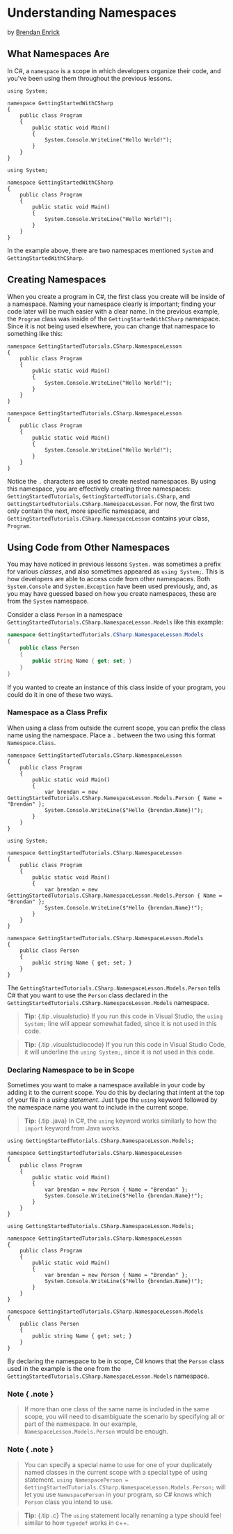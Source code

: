 # Understanding Namespaces
by [Brendan Enrick](http://deviq.com/me/brendan-enrick)

## What Namespaces Are

In C#, a `namespace` is a scope in which developers organize their code, and you've been using them throughout the previous lessons.

```{.snippet}
using System;

namespace GettingStartedWithCSharp
{
    public class Program
    {
        public static void Main()
        {
            System.Console.WriteLine("Hello World!");
        }
    }
}
```
```{.REPL}
using System;

namespace GettingStartedWithCSharp
{
    public class Program
    {
        public static void Main()
        {
            System.Console.WriteLine("Hello World!");
        }
    }
}
```

In the example above, there are two namespaces mentioned `System` and `GettingStartedWithCSharp`.

## Creating Namespaces

When you create a program in C#, the first class you create will be inside of a namespace. Naming your namespace clearly is important; finding your code later will be much easier with a clear name. In the previous example, the `Program` class was inside of the `GettingStartedWithCSharp` namespace. Since it is not being used elsewhere, you can change that namespace to something like this:

```{.snippet}
namespace GettingStartedTutorials.CSharp.NamespaceLesson
{
    public class Program
    {
        public static void Main()
        {
            System.Console.WriteLine("Hello World!");
        }
    }
}
```
```{.REPL}
namespace GettingStartedTutorials.CSharp.NamespaceLesson
{
    public class Program
    {
        public static void Main()
        {
            System.Console.WriteLine("Hello World!");
        }
    }
}
```

Notice the `.` characters are used to create nested namespaces. By using this namespace, you are effectively creating three namespaces: `GettingStartedTutorials`, `GettingStartedTutorials.CSharp`, and `GettingStartedTutorials.CSharp.NamespaceLesson`. For now, the first two only contain the next, more specific namespace, and `GettingStartedTutorials.CSharp.NamespaceLesson` contains your class, `Program`.

## Using Code from Other Namespaces

You may have noticed in previous lessons `System.` was sometimes a prefix for various *classes*, and also sometimes appeared as `using System;`. This is how developers are able to access code from other namespaces. Both `System.Console` and `System.Exception` have been used previously, and, as you may have guessed based on how you create namespaces, these are from the `System` namespace.

Consider a class `Person` in a namespace `GettingStartedTutorials.CSharp.NamespaceLesson.Models` like this example:

```c#
namespace GettingStartedTutorials.CSharp.NamespaceLesson.Models
{
    public class Person
    {
        public string Name { get; set; }
    }
}
```

If you wanted to create an instance of this class inside of your program, you could do it in one of these two ways.

### Namespace as a Class Prefix

When using a class from outside the current scope, you can prefix the class name using the namespace. Place a `.` between the two using this format `Namespace.Class`.

```{.snippet}
namespace GettingStartedTutorials.CSharp.NamespaceLesson
{
    public class Program
    {
        public static void Main()
        {
            var brendan = new GettingStartedTutorials.CSharp.NamespaceLesson.Models.Person { Name = "Brendan" };
            System.Console.WriteLine($"Hello {brendan.Name}!");
        }
    }
}
```
```{.REPL}
using System;

namespace GettingStartedTutorials.CSharp.NamespaceLesson
{
    public class Program
    {
        public static void Main()
        {
            var brendan = new GettingStartedTutorials.CSharp.NamespaceLesson.Models.Person { Name = "Brendan" };
            System.Console.WriteLine($"Hello {brendan.Name}!");
        }
    }
}

namespace GettingStartedTutorials.CSharp.NamespaceLesson.Models
{
    public class Person
    {
        public string Name { get; set; }
    }
}
```

The `GettingStartedTutorials.CSharp.NamespaceLesson.Models.Person` tells C# that you want to use the `Person` class declared in the `GettingStartedTutorials.CSharp.NamespaceLesson.Models` namespace.

> **Tip:** {.tip .visualstudio}
> If you run this code in Visual Studio, the `using System;` line will appear somewhat faded, since it is not used in this code.

> **Tip:** {.tip .visualstudiocode}
> If you run this code in Visual Studio Code, it will underline the `using System;`, since it is not used in this code.

### Declaring Namespace to be in Scope

Sometimes you want to make a namespace available in your code by adding it to the current scope. You do this by declaring that intent at the top of your file in a *using statement*. Just type the `using` keyword followed by the namespace name you want to include in the current scope.

> **Tip:** {.tip .java}
> In C#, the `using` keyword works similarly to how the `import` keyword from Java works.

```{.snippet}
using GettingStartedTutorials.CSharp.NamespaceLesson.Models;

namespace GettingStartedTutorials.CSharp.NamespaceLesson
{
    public class Program
    {
        public static void Main()
        {
            var brendan = new Person { Name = "Brendan" };
            System.Console.WriteLine($"Hello {brendan.Name}!");
        }
    }
}
```
```{.REPL}
using GettingStartedTutorials.CSharp.NamespaceLesson.Models;

namespace GettingStartedTutorials.CSharp.NamespaceLesson
{
    public class Program
    {
        public static void Main()
        {
            var brendan = new Person { Name = "Brendan" };
            System.Console.WriteLine($"Hello {brendan.Name}!");
        }
    }
}

namespace GettingStartedTutorials.CSharp.NamespaceLesson.Models
{
    public class Person
    {
        public string Name { get; set; }
    }
}
```

By declaring the namespace to be in scope, C# knows that the `Person` class used in the example is the one from the `GettingStartedTutorials.CSharp.NamespaceLesson.Models` namespace.

### Note { .note }
> If more than one class of the same name is included in the same scope, you will need to disambiguate the scenario by specifying all or part of the namespace. In our example, `NamespaceLesson.Models.Person` would be enough. 

### Note { .note }
> You can specify a special name to use for one of your duplicately named classes in the current scope with a special type of using statement. `using NamespacePerson = GettingStartedTutorials.CSharp.NamespaceLesson.Models.Person;` will let you use `NamespacePerson` in your program, so C# knows which `Person` class you intend to use.
    

> **Tip:** {.tip .c}
> The `using` statement locally renaming a type should feel similar to how `typedef` works in c++.
